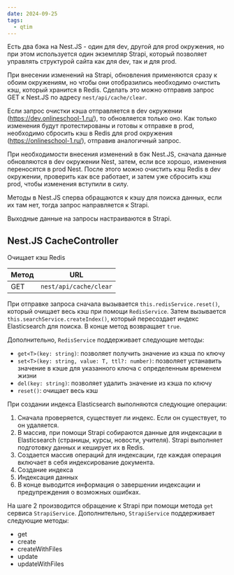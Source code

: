 ```yaml
---
date: 2024-09-25
tags:
  - qtim
---
```

Есть два бэка на Nest.JS - один для dev, другой для prod окружения, но при этом используется один экземпляр Strapi, который позволяет управлять структурой сайта как для dev, так и для prod.

При внесении изменений на Strapi, обновления применяются сразу к обоим окружениям, но чтобы они отобразились необходимо очистить кэш, который хранится в Redis. Сделать это можно отправив запрос GET к Nest.JS по адресу `nest/api/cache/clear`.

Если запрос очистки кэша отправляется в dev окружении (https://dev.onlineschool-1.ru/), то обновляется только оно. Как только изменения будут протестированы и готовы к отправке в prod, необходимо сбросить кэш в Redis для prod окружения (https://onlineschool-1.ru/), отправив аналогичный запрос.

При необходимости внесения изменений в бэк Nest.JS, сначала данные обновляются в dev окружении Nest, затем, если все хорошо, изменения переносятся в prod Nest. После этого можно очистить кэш Redis в dev окружении, проверить как все работает, и затем уже сбросить кэш prod, чтобы изменения вступили в силу.

Методы в Nest.JS сперва обращаются к кэшу для поиска данных, если их там нет, тогда запрос направляется к Strapi.

Выходные данные на запросы настраиваются в Strapi.



## Nest.JS CacheController

Очищает кэш Redis

| Метод | URL                    |
| ----- | ---------------------- |
| GET   | `nest/api/cache/clear` |

При отправке запроса сначала вызывается `this.redisService.reset()`, который очищает весь кэш при помощи `RedisService`. Затем вызывается `this.searchService.createIndex()`, который пересоздает индекс Elasticsearch для поиска. В конце метод возвращает `true`.

Дополнительно, `RedisService` поддерживает следующие методы:

- `get<T>(key: string)`: позволяет получить значение из кэша по ключу
- `set<T>(key: string, value: T, ttl?: number)`: позволяет устанавить значение в кэше для указанного ключа с определенным временем жизни
- `del(key: string)`: позволяет удалить значение из кэша по ключу
- `reset()`: очищает весь кэш

При создании индекса Elasticsearch выполняются следующие операции:

1. Сначала проверяется, существует ли индекс. Если он существует, то он удаляется.
2. В массив, при помощи Strapi собираются данные для индексации в Elasticsearch (страницы, курсы, новости, учителя). Strapi выполняет подготовку данных и кеширует их в Redis.
3. Создается массив операций для индексации, где каждая операция включает в себя индексирование документа.
4. Создание индекса
5. Индексация данных
6. В конце выводится информация о завершении индексации и предупреждения о возможных ошибках.

На шаге 2 производится обращение к Strapi при помощи метода `get` сервиса `StrapiService`. Дополнительно, `StrapiService` поддерживает следующие методы:

- get
- create
- createWithFiles
- update
- updateWithFiles

